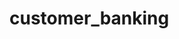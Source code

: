 # customer_banking

<!-- I believe that I gathered some inspiration from class activities and viewing our office hours during class. 

I hope this is the correct way to complete this assignment, I am very new to banking and savings accounts(cds as well)

As I was submitting this I realized that I may have been working in two different folders because I see M3_starter_Code twice

It is hard to tell if there are differences, though if one does not work, the other should.

It may include my thought process throughout this assignment, it may also not make sense if it is the folder with the one that does not work. -->
